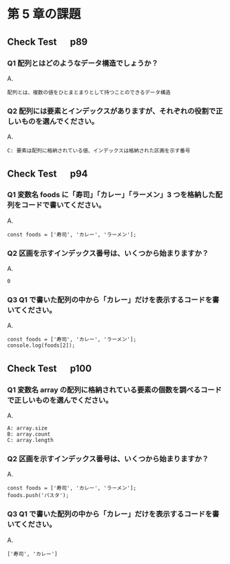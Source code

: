 # 第 5 章の課題

## Check Test 　 p89

### Q1 配列とはどのようなデータ構造でしょうか？

A.

    配列とは、複数の値をひとまとまりとして持つことのできるデータ構造

### Q2 配列には要素とインデックスがありますが、それぞれの役割で正しいものを選んでください。

A.

    C: 要素は配列に格納されている値、インデックスは格納された区画を示す番号

## Check Test 　 p94

### Q1 変数名 foods に「寿司」「カレー」「ラーメン」3 つを格納した配列をコードで書いてください。

A.

    const foods = ['寿司', 'カレー', 'ラーメン'];

### Q2 区画を示すインデックス番号は、いくつから始まりますか？

A.

    0

### Q3 Q1 で書いた配列の中から「カレー」だけを表示するコードを書いてください。

A.

    const foods = ['寿司', 'カレー', 'ラーメン'];
    console.log(foods[2]);

## Check Test 　 p100

### Q1 変数名 array の配列に格納されている要素の個数を調べるコードで正しいものを選んでください。

A.

    A: array.size
    B: array.count
    C: array.length

### Q2 区画を示すインデックス番号は、いくつから始まりますか？

A.

    const foods = ['寿司', 'カレー', 'ラーメン'];
    foods.push('パスタ');

### Q3 Q1 で書いた配列の中から「カレー」だけを表示するコードを書いてください。

A.

    ['寿司', 'カレー']

